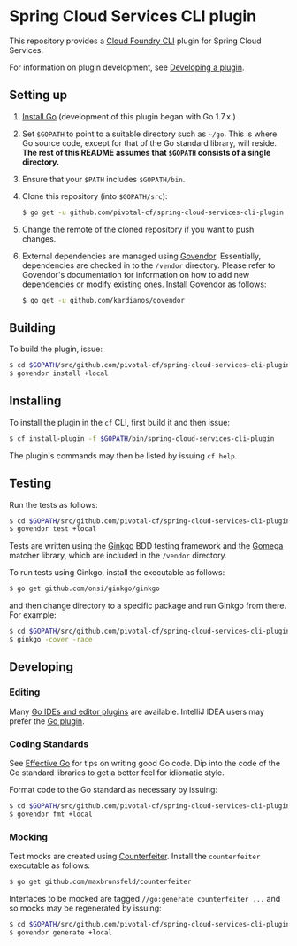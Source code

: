 # Spring Cloud Services CLI plugin

This repository provides a [Cloud Foundry CLI](https://github.com/cloudfoundry/cli) plugin for
Spring Cloud Services.

For information on plugin development, see
[Developing a plugin](https://github.com/cloudfoundry/cli/tree/master/plugin/plugin_examples).

## Setting up

1. [Install Go](https://golang.org/doc/install) (development of this plugin began with Go 1.7.x.)
2. Set `$GOPATH` to point to a suitable directory such as `~/go`.
This is where Go source code, except for that of the Go standard library, will reside.
**The rest of this README assumes that `$GOPATH` consists of a single directory.**
3. Ensure that your `$PATH` includes `$GOPATH/bin`.
4. Clone this repository (into `$GOPATH/src`):

    ```bash
    $ go get -u github.com/pivotal-cf/spring-cloud-services-cli-plugin
    ```
5. Change the remote of the cloned repository if you want to push changes.

6. External dependencies are managed using [Govendor](https://github.com/kardianos/govendor).
Essentially, dependencies are checked in to the `/vendor` directory. Please refer to Govendor's documentation for information on how to add new dependencies or modify
existing ones. Install Govendor as follows:

    ```bash
    $ go get -u github.com/kardianos/govendor
    ```

## Building

To build the plugin, issue:
```bash
$ cd $GOPATH/src/github.com/pivotal-cf/spring-cloud-services-cli-plugin
$ govendor install +local
```

## Installing

To install the plugin in the `cf` CLI, first build it and then issue:
```bash
$ cf install-plugin -f $GOPATH/bin/spring-cloud-services-cli-plugin

```

The plugin's commands may then be listed by issuing `cf help`.

## Testing

Run the tests as follows:
```bash
$ cd $GOPATH/src/github.com/pivotal-cf/spring-cloud-services-cli-plugin
$ govendor test +local
```

Tests are written using the [Ginkgo](https://onsi.github.io/ginkgo/) BDD testing framework
and the [Gomega](http://onsi.github.io/gomega/) matcher library, which are included in the `/vendor`
directory.

To run tests using Ginkgo, install the executable as follows:
```bash
$ go get github.com/onsi/ginkgo/ginkgo
```
and then change directory to a specific package and
run Ginkgo from there. For example:
```bash
$ cd $GOPATH/src/github.com/pivotal-cf/spring-cloud-services-cli-plugin/eureka
$ ginkgo -cover -race
```

## Developing

### Editing

Many [Go IDEs and editor plugins]((https://github.com/golang/go/wiki/IDEsAndTextEditorPlugins)) are available.
IntelliJ IDEA users may prefer the [Go plugin](https://github.com/go-lang-plugin-org/go-lang-idea-plugin).

### Coding Standards

See [Effective Go](https://golang.org/doc/effective_go.html) for tips on writing good Go code.
Dip into the code of the Go standard libraries to get a better feel for idiomatic style.

Format code to the Go standard as necessary by issuing:
```bash
$ cd $GOPATH/src/github.com/pivotal-cf/spring-cloud-services-cli-plugin
$ govendor fmt +local
```

### Mocking

Test mocks are created using [Counterfeiter](https://github.com/maxbrunsfeld/counterfeiter). Install the `counterfeiter` executable as follows:
```bash
$ go get github.com/maxbrunsfeld/counterfeiter
```

Interfaces to be mocked are tagged `//go:generate counterfeiter ...` and so mocks may
be regenerated by issuing:
```bash
$ cd $GOPATH/src/github.com/pivotal-cf/spring-cloud-services-cli-plugin
$ govendor generate +local
```
